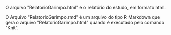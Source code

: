 O arquivo "RelatorioGarimpo.html" é o relatório do estudo, em formato html.

O Arquivo "RelatorioGarimpo.rmd" é um arquivo do tipo R Markdown que gera o arquivo "RelatorioGarimpo.html" quando é executado pelo comando "Knit".
